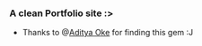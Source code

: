 ### A clean Portfolio site :>

- Thanks to @[Aditya Oke](https://github.com/oke-aditya) for finding this gem :J